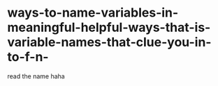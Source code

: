 # ways-to-name-variables-in-meaningful-helpful-ways-that-is-variable-names-that-clue-you-in-to-f-n-
read the name haha
